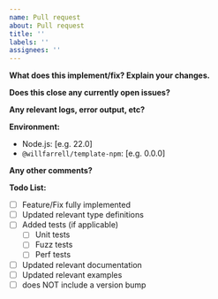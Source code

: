 ```yaml
---
name: Pull request
about: Pull request
title: ''
labels: ''
assignees: ''
---
```


<!-- First and foremost, thank you for taking the time to make this project better. You contribution helps everyone. -->

**What does this implement/fix? Explain your changes.**

**Does this close any currently open issues?**

**Any relevant logs, error output, etc?**

**Environment:**

- Node.js: [e.g. 22.0]
- `@willfarrell/template-npm`: [e.g. 0.0.0]

**Any other comments?**

**Todo List:**

- [ ] Feature/Fix fully implemented
- [ ] Updated relevant type definitions
- [ ] Added tests (if applicable)
  - [ ] Unit tests
  - [ ] Fuzz tests
  - [ ] Perf tests
- [ ] Updated relevant documentation
- [ ] Updated relevant examples
- [ ] does NOT include a version bump
